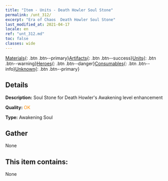 ```yaml
---
title: "Item - Units - Death Howler Soul Stone"
permalink: /unt_312/
excerpt: "Era of Chaos  Death Howler Soul Stone"
last_modified_at: 2021-04-17
locale: en
ref: "unt_312.md"
toc: false
classes: wide
---
```

 [Materials](/Items/){: .btn .btn--primary}[Artifacts](/Items/Artifacts/){: .btn .btn--success}[Units](/Items/Units/){: .btn .btn--warning}[Heroes](/Items/Heroes/){: .btn .btn--danger}[Consumables](/Items/Consumables/){: .btn .btn--info}[Unknown](/Items/Unknown/){: .btn .btn--primary}

## Details
 **Description:** Soul Stone for Death Howler's Awakening level enhancement

 **Quality:** <span style="color: #FF8C00">OK</span>

 **Type:** Awakening Soul

## Gather

  None

## This item contains:

  None

